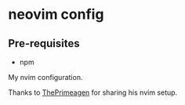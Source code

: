 # neovim config

## Pre-requisites

- npm

My nvim configuration. 

Thanks to [ThePrimeagen](https://github.com/ThePrimeagen/init.lua/tree/master) for sharing his nvim setup.

